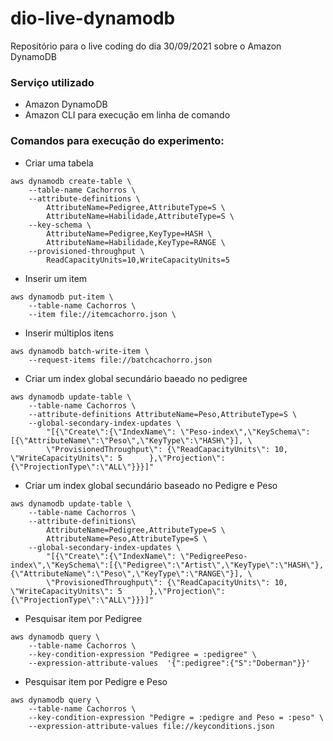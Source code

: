 # dio-live-dynamodb
Repositório para o live coding do dia 30/09/2021 sobre o Amazon DynamoDB

### Serviço utilizado
  - Amazon DynamoDB
  - Amazon CLI para execução em linha de comando

### Comandos para execução do experimento:


- Criar uma tabela

```
aws dynamodb create-table \
    --table-name Cachorros \
    --attribute-definitions \
        AttributeName=Pedigree,AttributeType=S \
        AttributeName=Habilidade,AttributeType=S \
    --key-schema \
        AttributeName=Pedigree,KeyType=HASH \
        AttributeName=Habilidade,KeyType=RANGE \
    --provisioned-throughput \
        ReadCapacityUnits=10,WriteCapacityUnits=5
```

- Inserir um item

```
aws dynamodb put-item \
    --table-name Cachorros \
    --item file://itemcachorro.json \
```

- Inserir múltiplos itens

```
aws dynamodb batch-write-item \
    --request-items file://batchcachorro.json
```

- Criar um index global secundário baeado no pedigree

```
aws dynamodb update-table \
    --table-name Cachorros \
    --attribute-definitions AttributeName=Peso,AttributeType=S \
    --global-secondary-index-updates \
        "[{\"Create\":{\"IndexName\": \"Peso-index\",\"KeySchema\":[{\"AttributeName\":\"Peso\",\"KeyType\":\"HASH\"}], \
        \"ProvisionedThroughput\": {\"ReadCapacityUnits\": 10, \"WriteCapacityUnits\": 5      },\"Projection\":{\"ProjectionType\":\"ALL\"}}}]"
```

- Criar um index global secundário baseado no Pedigre e Peso

```
aws dynamodb update-table \
    --table-name Cachorros \
    --attribute-definitions\
        AttributeName=Pedigree,AttributeType=S \
        AttributeName=Peso,AttributeType=S \
    --global-secondary-index-updates \
        "[{\"Create\":{\"IndexName\": \"PedigreePeso-index\",\"KeySchema\":[{\"Pedigree\":\"Artist\",\"KeyType\":\"HASH\"}, {\"AttributeName\":\"Peso\",\"KeyType\":\"RANGE\"}], \
        \"ProvisionedThroughput\": {\"ReadCapacityUnits\": 10, \"WriteCapacityUnits\": 5      },\"Projection\":{\"ProjectionType\":\"ALL\"}}}]"
```

- Pesquisar item por Pedigree

```
aws dynamodb query \
    --table-name Cachorros \
    --key-condition-expression "Pedigree = :pedigree" \
    --expression-attribute-values  '{":pedigree":{"S":"Doberman"}}'
```
- Pesquisar item por  Pedigre e Peso

```
aws dynamodb query \
    --table-name Cachorros \
    --key-condition-expression "Pedigre = :pedigre and Peso = :peso" \
    --expression-attribute-values file://keyconditions.json
```
